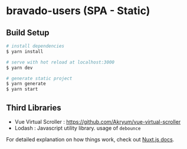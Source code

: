 # bravado-users (SPA - Static)

## Build Setup

```bash
# install dependencies
$ yarn install

# serve with hot reload at localhost:3000
$ yarn dev

# generate static project
$ yarn generate
$ yarn start
```

## Third Libraries
- Vue Virtual Scroller : https://github.com/Akryum/vue-virtual-scroller
- Lodash : Javascript utility library. usage of `debounce`

For detailed explanation on how things work, check out [Nuxt.js docs](https://nuxtjs.org).

